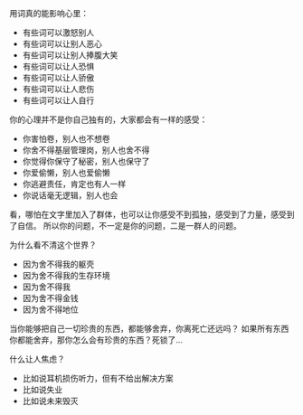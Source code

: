 用词真的能影响心里：
- 有些词可以激怒别人
- 有些词可以让别人恶心
- 有些词可以让别人捧腹大笑
- 有些词可以让人恐惧
- 有些词可以让人骄傲
- 有些词可以让人悲伤
- 有些词可以让人自行

你的心理并不是你自己独有的，大家都会有一样的感受：
- 你害怕卷，别人也不想卷
- 你舍不得基层管理岗，别人也舍不得
- 你觉得你保守了秘密，别人也保守了
- 你爱偷懒，别人也爱偷懒
- 你逃避责任，肯定也有人一样
- 你说话毫无逻辑，别人也会

看，哪怕在文字里加入了群体，也可以让你感受不到孤独，感受到了力量，感受到了自信。
所以你的问题，不一定是你的问题，二是一群人的问题。

为什么看不清这个世界？
- 因为舍不得我的躯壳
- 因为舍不得我的生存环境
- 因为舍不得我
- 因为舍不得金钱
- 因为舍不得地位

当你能够把自己一切珍贵的东西，都能够舍弃，你离死亡还远吗？
如果所有东西你都能舍弃，那你怎么会有珍贵的东西？死锁了...

什么让人焦虑？
- 比如说耳机损伤听力，但有不给出解决方案
- 比如说失业
- 比如说未来毁灭
